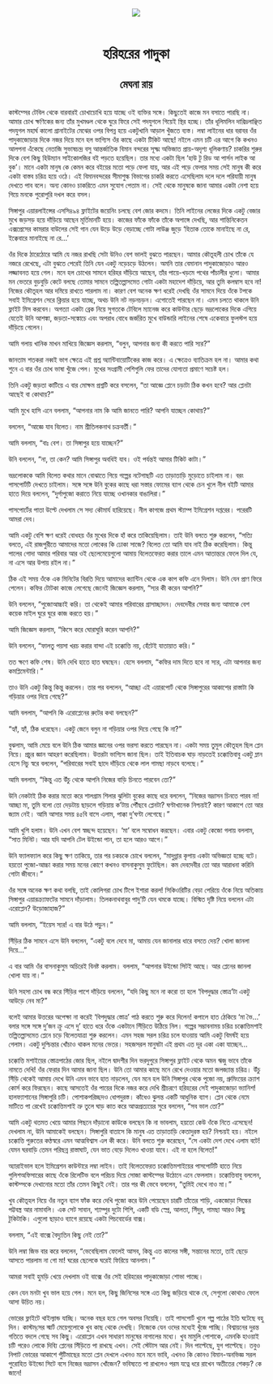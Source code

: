 <div align=center> <img src="../../metadata/images/rabibasariya/হরিহরের-পাদুকা-মেঘনা-রায়.jpg" align="center"></div><br><h1 align=center>হরিহরের পাদুকা</h1>
<h2 align=center>মেঘনা রায়</h2><br>কাস্টম্সের টেবিল থেকে বারবারই চোখাচোখি হয়ে যাচ্ছে ওই ব্যক্তির সঙ্গে। কিছুতেই কাজে মন বসাতে পারছি না। আমার চোখ ক্ষণিকের জন্য তাঁর মুখমণ্ডল থেকে ঘুরে ফিরে সেই পদযুগলে গিয়েই স্থির হচ্ছে। তাঁর ধূলিমলিন দারিদ্রলাঞ্ছিত পদযুগল মহার্ঘ কালো গ্রানাইটের মেঝের ওপর বিপন্ন হয়ে একটুখানি আড়াল খুঁজতে ব্যস্ত। লম্বা লাইনের ধার বরাবর ওঁর পাদুকাজোড়ার  দিকে নজর দিয়ে  মনে হল ভাগ্যিস ওঁর কাছে একটা টিকিট  আছে! নইলে এমন চটি এর আগে কি কখনও আলপনা এঁকেছে নেতাজি সুভাষচন্দ্র বসু আন্তর্জাতিক বিমান বন্দরের সূক্ষ্ম অভিজাত প্রায়-অদৃশ্য ধূলিকণায়? চাকরির শুরুর দিকে বেশ কিছু হিউম্যান সাইকোলজির বই পড়তে হয়েছিল। তার মধ্যে একটা ছিল ‘হাউ টু রিড আ পার্সন লাইক আ বুক’। মানে একটা মানুষ কে কেমন করে বইয়ের মতো পড়ে ফেলা যায়, আর এই পড়ে ফেলার সময় সেই মানুষ কী করে একটা বাস্তব চরিত্র হয়ে ওঠে। এই বিমানবন্দরের সীমাশুল্ক বিভাগের চাকরি করতে এসেছিলাম দলে দলে পরিযায়ী  মানুষ দেখতে পাব বলে। অন্য কোনও চাকরিতে এমন সুযোগ পেতাম না। সেই থেকে  মানুষকে জানা আমার একটা নেশা হয়ে  গিয়ে মনকে পুরোপুরি দখল করে বসল।

সিঙ্গাপুর এয়ারলাইন্সের এসসি৪৯৪ ফ্লাইটের জয়েনিং চলছে বেশ জোর কদমে। তিনি লাইনের লেজের দিকে একটু বেজার মুখে জড়সড় হয়ে দাঁড়িয়ে আছেন মূর্তিমানটি হয়ে। কাজের ফাঁকে ফাঁকে তাঁকে অপাঙ্গে দেখছি, আর শান্তিনিকেতন এক্সপ্রেসের কামরার বাউলের সেই গান যেন উড়ে উড়ে বেড়াচ্ছে গোটা লাউঞ্জ জুড়ে ‘হিতাক তোকে মানাইছে না রে, ইক্কেবারে মানাইছে না রে...’

ওঁর দিকে ঠারেঠোরে আমি যে নজর রাখছি সেটা উনিও বেশ ভালই বুঝতে পারছেন। আমার কৌতূহলী চোখ তাঁকে যে নজরে রেখেছে, এটা বুঝতে পেরেই তিনি যেন একটু নড়েচড়ে উঠলেন। অমনি তার বেমানান পাদুকাজোড়াও আরও লজ্জাবনত হয়ে গেল। মনে হল চোখের সামনে হরিহর দাঁড়িয়ে আছেন, তাঁর পায়ে-খড়মে পথের পাঁচালীর ধুলো। আমার মন ভেতরে বুড়বুড়ি কেটে বলছে তোমার সামনে তল্পিতল্পাসমেত গোটা একটা  মহাদেশ দাঁড়িয়ে, আর তুমি কলম্বাস হবে না! নিজের কৌতূহল আর দমিয়ে রাখতে পারলাম না। কারণ বেশ অনেক ক্ষণ ধরেই দেখছি ওঁর সামনে দিয়ে ওঁকে টপকে সবাই ইমিগ্রেশন সেরে ক্লিয়ার হয়ে যাচ্ছে, অথচ উনি নট নড়নচড়ন। এগোতেই পারছেন না। এমন চলতে থাকলে উনি ফ্লাইট মিস করবেন। অগত্যা একটা ব্রেক নিয়ে  সুগতকে টেবিলে ম্যানেজ করে কাউন্টার ছেড়ে ভদ্রলোকের দিকে এগিয়ে যেতেই উনি আশঙ্কা, জড়তা-সঙ্কোচে এবং অপরাধ বোধে জর্জরিত মুখে বাউন্ডারি লাইনের শেষে একেবারে ফুলস্টপ হয়ে দাঁড়িয়ে গেলেন।

আমি গলায় খানিক মাখন মাখিয়ে জিজ্ঞেস করলাম, “বলুন, আপনার জন্য কী করতে পারি স্যর?”

জানতাম শতকরা নব্বই ভাগ ক্ষেত্রে এই প্রশ্ন অ্যান্টিবায়োটিকের কাজ করে। এ ক্ষেত্রেও ব্যাতিক্রম হল না।  আমার কথা শুনে এ বার ওঁর চোখ ভাষা খুঁজে পেল। মুখের সংগ্রামী পেশিগুলি ফের তাদের যোগ্যতা প্রমাণে সচেষ্ট হল।

তিনি একটু জড়তা কাটিয়ে এ বার মোক্ষম প্রশ্নটি করে বসলেন, “তা আজ্ঞে প্লেনে চড়াটা ঠিক কখন হবে? আর প্লেনটা আছেই বা কোথায়?”

আমি মুখে হাসি এনে বললাম, “আপনার নাম কি আমি জানতে পারি? আপনি যাচ্ছেন কোথায়?”

বললেন, “আজ্ঞে যাব বিলেত। নাম শ্রীতিলকনাথ চক্রবর্তী।”

আমি বললাম, “বাঃ বেশ। তা সিঙ্গাপুর হয়ে যাচ্ছেন?”

উনি বললেন, “না, তা কেন? আমি সিঙ্গাপুর অবধিই যাব। ওই পর্যন্তই আমার টিকিট কাটা।”

ভদ্রলোককে আমি বিলেত কথার মানে বোঝাতে গিয়ে গল্পের নটেগাছটি এত তাড়াতাড়ি মুড়োতে চাইলাম না।  বরং পাসপোর্টটি দেখতে চাইলাম। সঙ্গে সঙ্গে উনি বুকের কাছে ধরা সস্তার ফোমের ব্যাগ থেকে চেন খুলে নীল বইটি আমার  হাতে দিয়ে বললেন, “দুর্গাপুজো করাতে নিয়ে যাচ্ছে ওখানকার বাঙালিরা।”

পাসপোর্টের পাতা উল্টে দেখলাম সে সদ্য কৌমার্য হারিয়েছে। নীল কাগজে প্রথম স্ট্যাম্প ইমিগ্রেশন দপ্তরের। পরেরটি আমরা দেব।

আমি একটু বেশি ক্ষণ ধরেই বোধহয় ওঁর মুখের দিকে হাঁ করে তাকিয়েছিলাম। তাই উনি বলতে শুরু করলেন, “সত্যি বলতে, এই রাজপুরীতে আমাদের মতো লোকের কি ঢোকা সাজে? বিলেত তো আমি যাব নাই ঠিক করেছিলাম। কিন্তু পালের গোদা আমার পরিবার আর ওই ছেলেমেয়েগুলো আমায় বিলেতফেরত করার তালে এমন আতান্তরে ফেলে দিল যে, না এসে আর উপায় রইল না।”

ঠিক এই সময় ওঁকে এক মিনিটের বিরতি দিয়ে আমাদের ক্যান্টিন থেকে এক কাপ কফি এনে দিলাম। উনি যেন প্রাণ ফিরে পেলেন। কফির টোটকা কাজে লেগেছে জেনেই জিজ্ঞেস করলাম, “স্যর কী করেন আপনি?”

উনি বললেন, “পুজোআচ্চাই করি। তা থেকেই আমার পরিবারের গ্রাসাচ্ছাদন। দেবদেবীর সেবার জন্য আমাকে বেশ কয়েক মাইল ঘুরে ঘুরে কাজ করতে হয়।”

আমি জিজ্ঞেস করলাম, “কিসে করে ঘোরাঘুরি করেন আপনি?”

উনি বললেন, “ফালতু পয়সা খরচ করার বান্দা এই চক্কোত্তি নয়, হেঁটেই যাতায়াত করি।”

তত ক্ষণে কফি শেষ। উনি দেখি হাতে হাত ঘষছেন। হেসে বললাম, “কফির দাম দিতে হবে না স্যর, এটা আপনার জন্য কমপ্লিমেন্টারি।”

তাও উনি একটু কিন্তু কিন্তু করলেন। তার পর বললেন, “আচ্ছা এই এয়ারপোর্ট থেকে সিঙ্গাপুরের আকাশের রাস্তাটা কি গড়িয়ার ওপর দিয়ে গেছে?”

আমি বললাম, “আপনি কি এরোপ্লেনের রুটের কথা বলছেন?”

“হ্যাঁ, হ্যাঁ, ঠিক ধরেছেন। একটু জেনে বলুন না গড়িয়ার ওপর দিয়ে গেছে কি না?”

বুঝলাম, আমি মেয়ে বলে উনি ঠিক আমার জ্ঞানের ওপর ভরসা করতে পারছেন না। একটা সময় তুমুল কৌতূহল ছিল প্লেন নিয়ে। প্রচুর জ্ঞান আহরণ করেছিলাম। উত্তরটা ভাগ্যিস জানা ছিল। তাই ইতিবাচক ঘাড় নাড়তেই চক্কোত্তিবাবু একটু ম্লান হেসে নিচু স্বরে বললেন, “পরিবারের সবাই ছাদে দাঁড়িয়ে থেকে লাল গামছা নাড়বে বলেছে।”

আমি বললাম, “কিন্তু এত উঁচু থেকে আপনি নিজের বাড়ি চিনতে পারবেন তো?”

উনি নেকটাই ঠিক করার মতো করে শালগ্রাম শিলার ঝুলিটা বুকের কাছে ধরে বললেন, “নিজের ভদ্রাসন চিনতে পারব না! আচ্ছা মা, তুমি বলো তো দেড়টায় ছাড়লে গড়িয়ায় ক’টায় পৌঁছবে প্লেনটা? ঘণ্টাখানেক নিশ্চয়ই? কারণ আকাশে তো আর জ্যাম নেই। আমি আসার সময় ৪৫বি বাসে এলাম, পাক্কা দু’ঘণ্টা লেগেছে।”

আমি খুশি হলাম। উনি এখন বেশ স্বচ্ছন্দ হয়েছেন। ‘মা’ বলে সম্বোধন করছেন। এবার একটু কেজো গলায় বললাম, “সাত মিনিট। আর যদি  আপনি টেল উইন্ডো পান, তা হলে আরও আগে।”

উনি ফ্যালফ্যাল করে কিছু ক্ষণ তাকিয়ে, তার পর চকচকে চোখে বললেন, “মাদুগ্গার কৃপায় একটা অভিজ্ঞতা হচ্ছে বটে। হয়তো পুজো-আচ্চা করার সময় মনের কোণে কখনও বাসনাকুসুম ফুটেছিল। কম দেবদেবীর তো আর আরাধনা করিনি গোটা জীবনে।”

ওঁর সঙ্গে অনেক ক্ষণ কথা বলছি, তাই কোলিগরা চোখ টিপে ইশারা করল! সিকিওরিটির বেড়া পেরিয়ে ওঁকে নিয়ে অতিকায় সিঙ্গাপুর এয়ারক্র্যাফটের সামনে দাঁড়ালাম। তিলকনাথবাবুর পাদু’টি যেন থমকে যাচ্ছে। বিস্মিত দৃষ্টি নিয়ে বললেন এটা এরোপ্লেন? উড়োজাহাজ?”

আমি বললাম, “ইয়েস স্যর! এ বার উঠে পড়ুন।”

সিঁড়ির ঠিক সামনে এসে উনি বললেন, “একটু বলে দেবে মা, আমায় যেন জানালার ধারে বসতে দেয়? খোলা জানলা দিয়ে...”

এ বার আমি ওঁর বাসনাকুসুম অচিরেই বিনষ্ট করলাম। বললাম, “আপনার উইন্ডো সিটই আছে। আর প্লেনের জানলা খোলা যায় না।”

উনি সহসা চোখ বন্ধ করে সিঁড়ির পাশে দাঁড়িয়ে বললেন, “যদি কিছু মনে না করো তা হলে ‘বিপদুদ্ধার স্তোত্র’টা একটু আউড়ে নেব মা?”

বলেই আমার উত্তরের অপেক্ষা না করেই ‘বিপদুদ্ধার স্তোত্র’ পাঠ করতে শুরু করে দিলেন! কপালে হাত ঠেকিয়ে ‘মা ভৈ...’ বলার সঙ্গে সঙ্গে দু’জন ক্রু এসে দু’ হাতে ধরে ওঁকে একটানে সিঁড়িতে উঠিয়ে নিল। গল্পের সম্ভাবনাময় চরিত্র চক্কোত্তিমশাই তল্পিতল্পাসমেত প্লেনে চড়ে বিলেতযাত্রা শুরু করলেন। এমন সহজ সরল চরিত্র চলে যাওয়ায় আমি একটু বিমর্ষই হয়ে গেলাম। একটু দুশ্চিন্তার খোঁচাও থাকল মনের ভেতর। সহজসরল মানুষটা এই প্রথম এত দূর একা একা যাচ্ছেন...

 

চক্কোত্তি মশাইয়ের স্তোত্রপাঠের জোর ছিল, নইলে দ্বাদশীর দিন ভরদুপুরে সিঙ্গাপুর ফ্লাইট থেকে অমন ঋজু ভাবে তাঁকে নামতে দেখি! ওঁর ফেরার দিন আমার জানা ছিল। উনি তো আমার কাছে মনে রেখে দেওয়ার মতো জলজ্যান্ত চরিত্র। উঁচু সিঁড়ি থেকেই আমায় দেখে উনি এমন ভাবে হাত নাড়লেন, যেন মনে হল উনি সিঙ্গাপুর থেকে পুজো নয়, গ্রুমিংয়ের ক্র্যাশ কোর্স করে ফিরছেন। কাছে আসতেই ওঁর পায়ের দিকে নজর করে দেখি শ্রীচরণে হরিহরের সেই পাদুকাজোড়া ভ্যানিশ! হালফ্যাশানের সিঙ্গাপুরি চটি। পোশাকপরিচ্ছদও ধোপদুরস্ত। কাঁধেও ঝুলন্ত একটি আধুনিক ব্যাগ। প্লেন থেকে নেমে মাটিতে পা রেখেই চক্কোত্তিমশাই ভ্রু তুলে ঘাড় কাত করে আত্মপ্রত্যয়ের সুরে বললেন, “সব ভাল তো?”

আমি একটু থতমত খেয়ে আমার পিছনে দাঁড়ানো কাউকে বলছেন কি না ভাবলাম, হয়তো কেউ ওঁকে নিতে এসেছেন! দেখলাম না, উনি আমাকেই বলছেন। সিঙ্গাপুরি বাতাসে কি মানুষ এত তাড়াতাড়ি কেতাদুরস্ত হয়? নিশ্চয়ই হয়। নইলে চক্কোত্তি পুরুতের কণ্ঠস্বরে এমন আত্মবিশ্বাস এল কী করে। উনি বলতে শুরু করেছেন, “সে একটা দেশ দেখে এলাম বটে! যেমন ঘরবাড়ি তেমন পরিছন্ন রাস্তাঘাট, যেন ভাত বেড়ে দিলেও খাওয়া যাবে। এই না হলে বিলেত!”

অ্যারাইভাল হলে ইমিগ্রেশন কাউন্টারে লম্বা লাইন। তাই বিলেতফেরত চক্কোত্তিমশাইয়ের পাসপোর্টটি হাতে নিয়ে পুলিশঅফিসারের কাছে ওঁকে রিলেটিভ বলে পরিচয় দিয়ে সোজা কাস্টম্সের উঠোনে এনে ফেললাম।  চক্কোত্তিবাবু বললেন, কাস্টম্সকে দেখানোর মতো তাঁর তেমন কিছুই নেই। তার পর কী ভেবে বললেন, “তুমিই দেখে নাও মা।”

খুব কৌতূহল নিয়ে ওঁর নতুন ব্যাগ ফাঁক করে দেখি পুজো করে উনি পেয়েছেন চারটি তাঁতের শাড়ি, একজোড়া সিল্কের পট্টবস্ত্র আর নামাবলি। এক সেট সাবান, শ্যাম্পুর দুটো শিশি, একটি বডি স্প্রে, আলতা, সিঁদুর, গামছা আরও কিছু টুকিটাকি। এগুলো ছাড়াও ব্যাগে রয়েছে একটা পিচবোর্ডের বাক্স। 

বললাম, “এই বাক্সে বৈদ্যুতিন কিছু নেই তো?”

উনি লম্বা জিভ বার করে বললেন, “ভেবেছিলাম ফেলেই আসব,
কিন্তু এত কালের সঙ্গী, সন্তানের মতো, তাই  ছেড়ে আসতে পারলাম না গো মা! ঘরের ছেলেকে ঘরেই ফিরিয়ে আনলাম।”

আমরা সবাই হুমড়ি খেয়ে দেখলাম ওই বাক্সে ওঁর সেই হরিহরের পাদুকাজোড়া শোভা পাচ্ছে।

কেন যেন মনটা খুব ভাল হয়ে গেল। মনে হল, কিছু জিনিসের সঙ্গে এত কিছু জড়িয়ে থাকে যে, সেগুলো কোথাও ফেলে আসা উচিত নয়।

 

ভোরের ফ্লাইটে থাইল্যান্ড যাচ্ছি। অনেক বছর হয়ে গেল অবসর নিয়েছি। তাই পাসপোর্ট খুলে গল্প পাঠের ইতি ঘটেছে বহু দিন। কাস্টম্‌সের স্মার্ট মেয়েগুলোকে খুব কাছ থেকে দেখছি। নিজেকে যেন ওদের  মধ্যেই খুঁজে পাচ্ছি। বিশ্বায়নের দুরন্ত গতিতে বদলে গেছে সব কিছু। এরোপ্লেন এখন সাধারণ মানুষের নাগালের মধ্যে। খুব মামুলি পোশাকে, এমনকি হাওয়াই চটি পরেও লোকে দিব্যি প্লেনের সিঁড়িতে পা রাখছে এখন। সেই স্টেটাস আর নেই। দিন পাল্টেছে, যুগ পাল্টেছে। তবুও নিপাট ভোরের আকাশে পুঁটিমাছের মতো প্লেন  দেখলে এখনও মনে মনে ভাবি, এখনও কি কোনও বিমান-অনভিজ্ঞ সরল পুরোহিত উইন্ডো সিটে বসে নিজের ভদ্রাসন খোঁজেন? ভবিষ্যতে পা রাখলেও পরম যত্নে ধরে রাখেন অতীতের শেকড়? কে জানে!